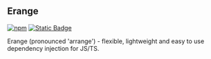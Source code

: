 ## Erange

[![npm](https://img.shields.io/npm/v/erange?style=for-the-badge&color=blue)](https://www.npmjs.com/package/erange)
[![Static Badge](https://img.shields.io/badge/license-mit-brightgreen?style=for-the-badge)](./LICENSE)

Erange (pronounced 'arrange') - flexible, lightweight and easy to use dependency injection for JS/TS.
